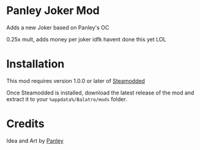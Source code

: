 # Panley Joker Mod
Adds a new Joker based on Panley's OC

0.25x mult, adds money per joker idfk havent done this yet LOL

# Installation
This mod requires version 1.0.0 or later of [Steamodded](https://github.com/Steamodded/smods)

Once Steamodded is installed, download the latest release of the mod and extract it to your ``%appdata%/Balatro/mods`` folder.

# Credits
Idea and Art by [Panley](https://bsky.app/profile/panley.blue/post/3lgk24me62s2v)
